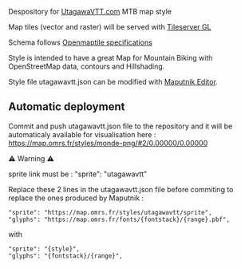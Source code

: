 Despository for [UtagawaVTT.com](https://www.utagawavtt.com) MTB map style

Map tiles (vector and raster) will be served with [Tileserver GL](https://github.com/maptiler/tileserver-gl) 

Schema follows [Openmaptile specifications](https://openmaptiles.org/schema/)

Style is intended to have a great Map for Mountain Biking with OpenStreetMap data, contours and Hillshading.

Style file utagawavtt.json can be modified with [Maputnik Editor](https://maputnik.github.io).


## Automatic deployment

Commit and push utagawavtt.json file to the repository and it will be automaticaly available for visualisation here : https://map.omrs.fr/styles/monde-png/#2/0.00000/0.00000

⚠️ Warning ⚠️

sprite link must be : "sprite": "utagawavtt"

Replace these 2 lines in the utagawavtt.json file before commiting to replace the ones produced by Maputnik :

    "sprite": "https://map.omrs.fr/styles/utagawavtt/sprite",
    "glyphs": "https://map.omrs.fr/fonts/{fontstack}/{range}.pbf",
  
  with 
  
    "sprite": "{style}",
    "glyphs": "{fontstack}/{range}",
  
